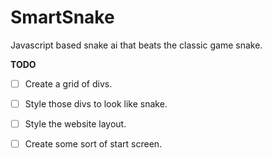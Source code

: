 # SmartSnake
Javascript based snake ai that beats the classic game snake.

**TODO**
- [ ] Create a grid of divs.
- [ ] Style those divs to look like snake.
- [ ] Style the website layout.
- [ ] Create some sort of start screen.


